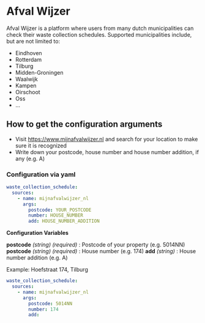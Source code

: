 # Afval Wijzer

Afval Wijzer is a platform where users from many dutch municipalities can check their waste collection schedules.
Supported municipalities include, but are not limited to:
- Eindhoven
- Rotterdam
- Tilburg
- Midden-Groningen
- Waalwijk
- Kampen
- Oirschoot
- Oss
- ...

## How to get the configuration arguments

- Visit <https://www.mijnafvalwijzer.nl> and search for your location to make sure it is recognized
- Write down your postcode, house number and house number addition, if any (e.g. A)


### Configuration via yaml

```yaml
waste_collection_schedule:
  sources: 
    - name: mijnafvalwijzer_nl
      args:
        postcode: YOUR_POSTCODE
        number: HOUSE_NUMBER
        add: HOUSE_NUMBER_ADDITION
```

**Configuration Variables**

**postcode** _(string) (required)_ : Postcode of your property (e.g. 5014NN)
**postcode** _(string) (required)_ : House number (e.g. 174)
**add** _(string)_ : House number addition (e.g. A)

Example: Hoefstraat 174, Tilburg

```yaml
waste_collection_schedule:
  sources: 
    - name: mijnafvalwijzer_nl
      args:
        postcode: 5014NN
        number: 174
        add:
```
